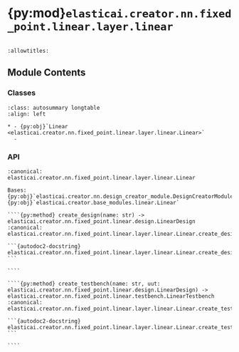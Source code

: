 # {py:mod}`elasticai.creator.nn.fixed_point.linear.layer.linear`

```{py:module} elasticai.creator.nn.fixed_point.linear.layer.linear
```

```{autodoc2-docstring} elasticai.creator.nn.fixed_point.linear.layer.linear
:allowtitles:
```

## Module Contents

### Classes

````{list-table}
:class: autosummary longtable
:align: left

* - {py:obj}`Linear <elasticai.creator.nn.fixed_point.linear.layer.linear.Linear>`
  -
````

### API

`````{py:class} Linear(in_features: int, out_features: int, total_bits: int, frac_bits: int, bias: bool = True, device: typing.Any = None)
:canonical: elasticai.creator.nn.fixed_point.linear.layer.linear.Linear

Bases: {py:obj}`elasticai.creator.nn.design_creator_module.DesignCreatorModule`, {py:obj}`elasticai.creator.base_modules.linear.Linear`

````{py:method} create_design(name: str) -> elasticai.creator.nn.fixed_point.linear.design.LinearDesign
:canonical: elasticai.creator.nn.fixed_point.linear.layer.linear.Linear.create_design

```{autodoc2-docstring} elasticai.creator.nn.fixed_point.linear.layer.linear.Linear.create_design
```

````

````{py:method} create_testbench(name: str, uut: elasticai.creator.nn.fixed_point.linear.design.LinearDesign) -> elasticai.creator.nn.fixed_point.linear.testbench.LinearTestbench
:canonical: elasticai.creator.nn.fixed_point.linear.layer.linear.Linear.create_testbench

```{autodoc2-docstring} elasticai.creator.nn.fixed_point.linear.layer.linear.Linear.create_testbench
```

````

`````
